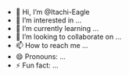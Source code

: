 - 👋 Hi, I’m @Itachi-Eagle
- 👀 I’m interested in ...
- 🌱 I’m currently learning ...
- 💞️ I’m looking to collaborate on ...
- 📫 How to reach me ...
- 😄 Pronouns: ...
- ⚡ Fun fact: ...

<!---
Itachi-Eagle/Itachi-Eagle is a ✨ special ✨ repository because its `README.md` (this file) appears on your GitHub profile.
You can click the Preview link to take a look at your changes.
--->
